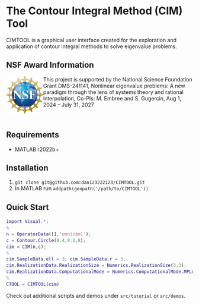 # The Contour Integral Method (CIM) Tool

CIMTOOL is a graphical user interface created for the exploration
and application of contour integral methods to solve eigenvalue
problems.

## NSF Award Information

<img src="docs/figures/NSF_Official_logo_CMYK.png" width="100" height="100" align="left" /> This project is supported by the National Science Foundation Grant DMS-241141, Nonlinear eigenvalue problems: A new paradigm through the lens of systems theory and rational interpolation, Co-PIs: M. Embree and S. Gugercin, Aug 1, 2024 – July 31, 2027

&nbsp;

## Requirements

- MATLAB r2022b+

## Installation

1. `git clone git@github.com:dan123222123/CIMTOOL.git`
2. In MATLAB run `addpath(genpath('/path/to/CIMTOOL'))`

## Quick Start

```matlab
import Visual.*;
%
n = OperatorData([],'omnicam1');
c = Contour.Circle(0.4,0.2,8);
cim = CIM(n,c);
%
cim.SampleData.ell = 3; cim.SampleData.r = 3;
cim.RealizationData.RealizationSize = Numerics.RealizationSize(3,3);
cim.RealizationData.ComputationalMode = Numerics.ComputationalMode.MPLoewner;
%
CTOOL = CIMTOOL(cim)
```

Check out additional scripts and demos under `src/tutorial` or `src/demos`.

